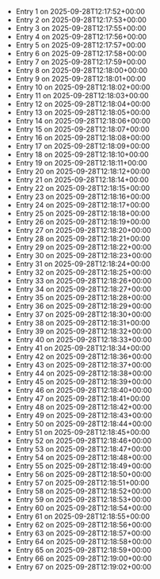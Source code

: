 - Entry 1 on 2025-09-28T12:17:52+00:00
- Entry 2 on 2025-09-28T12:17:53+00:00
- Entry 3 on 2025-09-28T12:17:55+00:00
- Entry 4 on 2025-09-28T12:17:56+00:00
- Entry 5 on 2025-09-28T12:17:57+00:00
- Entry 6 on 2025-09-28T12:17:58+00:00
- Entry 7 on 2025-09-28T12:17:59+00:00
- Entry 8 on 2025-09-28T12:18:00+00:00
- Entry 9 on 2025-09-28T12:18:01+00:00
- Entry 10 on 2025-09-28T12:18:02+00:00
- Entry 11 on 2025-09-28T12:18:03+00:00
- Entry 12 on 2025-09-28T12:18:04+00:00
- Entry 13 on 2025-09-28T12:18:05+00:00
- Entry 14 on 2025-09-28T12:18:06+00:00
- Entry 15 on 2025-09-28T12:18:07+00:00
- Entry 16 on 2025-09-28T12:18:08+00:00
- Entry 17 on 2025-09-28T12:18:09+00:00
- Entry 18 on 2025-09-28T12:18:10+00:00
- Entry 19 on 2025-09-28T12:18:11+00:00
- Entry 20 on 2025-09-28T12:18:12+00:00
- Entry 21 on 2025-09-28T12:18:14+00:00
- Entry 22 on 2025-09-28T12:18:15+00:00
- Entry 23 on 2025-09-28T12:18:16+00:00
- Entry 24 on 2025-09-28T12:18:17+00:00
- Entry 25 on 2025-09-28T12:18:18+00:00
- Entry 26 on 2025-09-28T12:18:19+00:00
- Entry 27 on 2025-09-28T12:18:20+00:00
- Entry 28 on 2025-09-28T12:18:21+00:00
- Entry 29 on 2025-09-28T12:18:22+00:00
- Entry 30 on 2025-09-28T12:18:23+00:00
- Entry 31 on 2025-09-28T12:18:24+00:00
- Entry 32 on 2025-09-28T12:18:25+00:00
- Entry 33 on 2025-09-28T12:18:26+00:00
- Entry 34 on 2025-09-28T12:18:27+00:00
- Entry 35 on 2025-09-28T12:18:28+00:00
- Entry 36 on 2025-09-28T12:18:29+00:00
- Entry 37 on 2025-09-28T12:18:30+00:00
- Entry 38 on 2025-09-28T12:18:31+00:00
- Entry 39 on 2025-09-28T12:18:32+00:00
- Entry 40 on 2025-09-28T12:18:33+00:00
- Entry 41 on 2025-09-28T12:18:34+00:00
- Entry 42 on 2025-09-28T12:18:36+00:00
- Entry 43 on 2025-09-28T12:18:37+00:00
- Entry 44 on 2025-09-28T12:18:38+00:00
- Entry 45 on 2025-09-28T12:18:39+00:00
- Entry 46 on 2025-09-28T12:18:40+00:00
- Entry 47 on 2025-09-28T12:18:41+00:00
- Entry 48 on 2025-09-28T12:18:42+00:00
- Entry 49 on 2025-09-28T12:18:43+00:00
- Entry 50 on 2025-09-28T12:18:44+00:00
- Entry 51 on 2025-09-28T12:18:45+00:00
- Entry 52 on 2025-09-28T12:18:46+00:00
- Entry 53 on 2025-09-28T12:18:47+00:00
- Entry 54 on 2025-09-28T12:18:48+00:00
- Entry 55 on 2025-09-28T12:18:49+00:00
- Entry 56 on 2025-09-28T12:18:50+00:00
- Entry 57 on 2025-09-28T12:18:51+00:00
- Entry 58 on 2025-09-28T12:18:52+00:00
- Entry 59 on 2025-09-28T12:18:53+00:00
- Entry 60 on 2025-09-28T12:18:54+00:00
- Entry 61 on 2025-09-28T12:18:55+00:00
- Entry 62 on 2025-09-28T12:18:56+00:00
- Entry 63 on 2025-09-28T12:18:57+00:00
- Entry 64 on 2025-09-28T12:18:58+00:00
- Entry 65 on 2025-09-28T12:18:59+00:00
- Entry 66 on 2025-09-28T12:19:00+00:00
- Entry 67 on 2025-09-28T12:19:02+00:00
